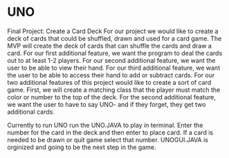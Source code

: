 # UNO
Final Project: Create a Card Deck
For our project we would like to create a deck of cards that could be shuffled, 
drawn and used for a card game. The MVP will create the deck of cards that can 
shuffle the cards and draw a card. For our first additional feature, we want the 
program to deal the cards out to at least 1-2 players. For our second additional feature,
we want the user to be able to view their hand. For our third additional feature, we want 
the user to be able to access their hand to add or subtract cards.
For our two additional features of this project would like to create a sort of card game. 
First, we will create a matching class that the player must match the color or number to 
the top of the deck. For the second additional feature, we want the user to have to say 
UNO- and if they forget, they get two additional cards.



Currently to run UNO run the UNO.JAVA to play in terminal. Enter the number for the card in the deck and then enter to place card. If a card is needed to be drawn or quit game select that number. UNOGUI.JAVA is orginized and going to be the next step in the game.
